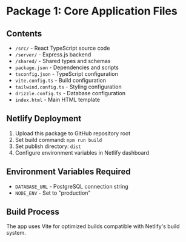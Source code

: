 # Package 1: Core Application Files

## Contents
- `/src/` - React TypeScript source code
- `/server/` - Express.js backend
- `/shared/` - Shared types and schemas
- `package.json` - Dependencies and scripts
- `tsconfig.json` - TypeScript configuration
- `vite.config.ts` - Build configuration
- `tailwind.config.ts` - Styling configuration  
- `drizzle.config.ts` - Database configuration
- `index.html` - Main HTML template

## Netlify Deployment
1. Upload this package to GitHub repository root
2. Set build command: `npm run build`
3. Set publish directory: `dist`
4. Configure environment variables in Netlify dashboard

## Environment Variables Required
- `DATABASE_URL` - PostgreSQL connection string
- `NODE_ENV` - Set to "production"

## Build Process
The app uses Vite for optimized builds compatible with Netlify's build system.